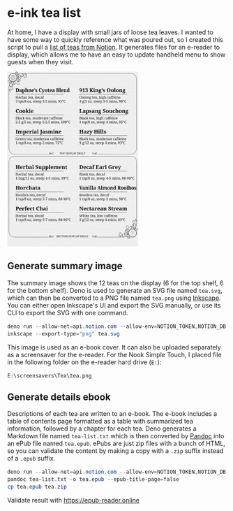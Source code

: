 # e-ink tea list

At home, I have a display with small jars of loose tea leaves. I wanted to have some way to quickly reference what was poured out, so I created this script to pull a [list of teas from Notion](https://tigeroakes.notion.site/1043e8edb9094976af12a59f25e41286?v=2f64f0297c1649458f5958ec4e68cd03). It generates files for an e-reader to display, which allows me to have an easy to update handheld menu to show guests when they visit.

<img alt="Example of summary image, displaying 12 teas split into 2 groups" src="assets/cover.example.svg" height="400" width="300" />

## Generate summary image

The summary image shows the 12 teas on the display (6 for the top shelf, 6 for the bottom shelf). Deno is used to generate an SVG file named `tea.svg`, which can then be converted to a PNG file named `tea.png` using [Inkscape](https://inkscape.org/). You can either open Inkscape's UI and export the SVG manually, or use its CLI to export the SVG with one command.

```powershell
deno run --allow-net=api.notion.com --allow-env=NOTION_TOKEN,NOTION_DB --allow-read --allow-write .\src\generate.ts
inkscape --export-type="png" tea.svg
```

This image is used as an e-book cover. It can also be uploaded separately as a screensaver for the e-reader. For the Nook Simple Touch, I placed file in the following folder on the e-reader hard drive (`E:`):

```
E:\screensavers\Tea\tea.png
```

## Generate details ebook

Descriptions of each tea are written to an e-book. The e-book includes a table of contents page formatted as a table with summarized tea information, followed by a chapter for each tea. Deno generates a Markdown file named `tea-list.txt` which is then converted by [Pandoc](https://pandoc.org/) into an ePub file named `tea.epub`. ePubs are just zip files with a bunch of HTML, so you can validate the content by making a copy with a `.zip` suffix instead of a `.epub` suffix.

```powershell
deno run --allow-net=api.notion.com --allow-env=NOTION_TOKEN,NOTION_DB --allow-read --allow-write .\src\generate.ts
pandoc tea-list.txt -o tea.epub --epub-title-page=false
cp tea.epub tea.zip
```

Validate result with https://epub-reader.online
